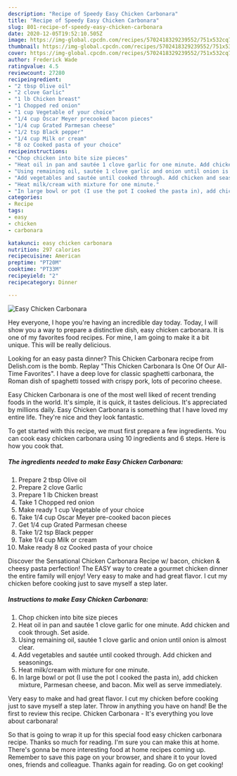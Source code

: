 ```yaml
---
description: "Recipe of Speedy Easy Chicken Carbonara"
title: "Recipe of Speedy Easy Chicken Carbonara"
slug: 801-recipe-of-speedy-easy-chicken-carbonara
date: 2020-12-05T19:52:10.505Z
image: https://img-global.cpcdn.com/recipes/5702418329239552/751x532cq70/easy-chicken-carbonara-recipe-main-photo.jpg
thumbnail: https://img-global.cpcdn.com/recipes/5702418329239552/751x532cq70/easy-chicken-carbonara-recipe-main-photo.jpg
cover: https://img-global.cpcdn.com/recipes/5702418329239552/751x532cq70/easy-chicken-carbonara-recipe-main-photo.jpg
author: Frederick Wade
ratingvalue: 4.5
reviewcount: 27280
recipeingredient:
- "2 tbsp Olive oil"
- "2 clove Garlic"
- "1 lb Chicken breast"
- "1 Chopped red onion"
- "1 cup Vegetable of your choice"
- "1/4 cup Oscar Meyer precooked bacon pieces"
- "1/4 cup Grated Parmesan cheese"
- "1/2 tsp Black pepper"
- "1/4 cup Milk or cream"
- "8 oz Cooked pasta of your choice"
recipeinstructions:
- "Chop chicken into bite size pieces"
- "Heat oil in pan and sautée 1 clove garlic for one minute. Add chicken and cook through. Set aside."
- "Using remaining oil, sautée 1 clove garlic and onion until onion is almost clear."
- "Add vegetables and sautée until cooked through. Add chicken and seasonings."
- "Heat milk/cream with mixture for one minute."
- "In large bowl or pot (I use the pot I cooked the pasta in), add chicken mixture, Parmesan cheese, and bacon. Mix well as serve immediately."
categories:
- Recipe
tags:
- easy
- chicken
- carbonara

katakunci: easy chicken carbonara 
nutrition: 297 calories
recipecuisine: American
preptime: "PT20M"
cooktime: "PT33M"
recipeyield: "2"
recipecategory: Dinner

---
```



![Easy Chicken Carbonara](https://img-global.cpcdn.com/recipes/5702418329239552/751x532cq70/easy-chicken-carbonara-recipe-main-photo.jpg)

Hey everyone, I hope you're having an incredible day today. Today, I will show you a way to prepare a distinctive dish, easy chicken carbonara. It is one of my favorites food recipes. For mine, I am going to make it a bit unique. This will be really delicious.

Looking for an easy pasta dinner? This Chicken Carbonara recipe from Delish.com is the bomb. Replay &#34;This Chicken Carbonara Is One Of Our All-Time Favorites&#34;. I have a deep love for classic spaghetti carbonara, the Roman dish of spaghetti tossed with crispy pork, lots of pecorino cheese.

Easy Chicken Carbonara is one of the most well liked of recent trending foods in the world. It's simple, it is quick, it tastes delicious. It's appreciated by millions daily. Easy Chicken Carbonara is something that I have loved my entire life. They're nice and they look fantastic.


To get started with this recipe, we must first prepare a few ingredients. You can cook easy chicken carbonara using 10 ingredients and 6 steps. Here is how you cook that.

<!--inarticleads1-->

##### The ingredients needed to make Easy Chicken Carbonara:

1. Prepare 2 tbsp Olive oil
1. Prepare 2 clove Garlic
1. Prepare 1 lb Chicken breast
1. Take 1 Chopped red onion
1. Make ready 1 cup Vegetable of your choice
1. Take 1/4 cup Oscar Meyer pre-cooked bacon pieces
1. Get 1/4 cup Grated Parmesan cheese
1. Take 1/2 tsp Black pepper
1. Take 1/4 cup Milk or cream
1. Make ready 8 oz Cooked pasta of your choice


Discover the Sensational Chicken Carbonara Recipe w/ bacon, chicken &amp; cheesy pasta perfection! The EASY way to create a gourmet chicken dinner the entire family will enjoy! Very easy to make and had great flavor. I cut my chicken before cooking just to save myself a step later. 

<!--inarticleads2-->

##### Instructions to make Easy Chicken Carbonara:

1. Chop chicken into bite size pieces
1. Heat oil in pan and sautée 1 clove garlic for one minute. Add chicken and cook through. Set aside.
1. Using remaining oil, sautée 1 clove garlic and onion until onion is almost clear.
1. Add vegetables and sautée until cooked through. Add chicken and seasonings.
1. Heat milk/cream with mixture for one minute.
1. In large bowl or pot (I use the pot I cooked the pasta in), add chicken mixture, Parmesan cheese, and bacon. Mix well as serve immediately.


Very easy to make and had great flavor. I cut my chicken before cooking just to save myself a step later. Throw in anything you have on hand! Be the first to review this recipe. Chicken Carbonara - It&#39;s everything you love about carbonara! 

So that is going to wrap it up for this special food easy chicken carbonara recipe. Thanks so much for reading. I'm sure you can make this at home. There's gonna be more interesting food at home recipes coming up. Remember to save this page on your browser, and share it to your loved ones, friends and colleague. Thanks again for reading. Go on get cooking!
